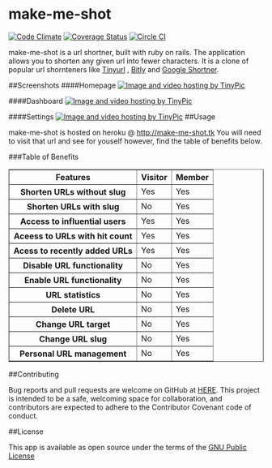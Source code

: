 # make-me-shot
[![Code Climate](https://codeclimate.com/github/andela-sdamian/make-me-shot/badges/gpa.svg)](https://codeclimate.com/github/andela-sdamian/make-me-shot)  [![Coverage Status](https://coveralls.io/repos/github/andela-sdamian/make-me-shot/badge.svg?branch=staging)](https://coveralls.io/github/andela-sdamian/make-me-shot?branch=master)  [![Circle CI](https://circleci.com/gh/andela-sdamian/make-me-shot.svg?style=svg)](https://circleci.com/gh/andela-sdamian/make-me-shot) 

<p>
make-me-shot is a url shortner, built with ruby on rails. The application allows you to shorten any given url into fewer characters. It is a clone of popular url shornteners like <a href="//tinyurl.com">Tinyurl</a> , <a href="//bitly.com">Bitly</a> and <a href="#">Google Shortner</a>.
</p>

##Screenshots
####Homepage
<a href="#" target="_blank"><img src="http://i63.tinypic.com/fteamf.png" border="0" alt="Image and video hosting by TinyPic"></a>

####Dashboard
<a href="#" target="_blank"><img src="http://i65.tinypic.com/s4os1w.jpg" border="0" alt="Image and video hosting by TinyPic"></a>

####Settings
<a href="http://tinypic.com?ref=a3wqw" target="_blank"><img src="http://i66.tinypic.com/a3wqw.png" border="0" alt="Image and video hosting by TinyPic"></a>
##Usage
<p>
make-me-shot is hosted on heroku @ <a href="#">http://make-me-shot.tk</a> You will need to visit that url and see for youself however, find the table of benefits below. 
</p>


###Table of Benefits
<ul>
</ul>

<table border="1">
<tr>
  <th> Features </th>
  <th> Visitor </th>
  <th> Member </th>
</tr>

<tr>
	<th>Shorten URLs without slug</th>
	<td>Yes</td>
	<td>Yes</td>
</tr>

<tr>
	<th>Shorten URLs with slug</th>
	<td>No</td>
	<td>Yes</td>
</tr>

<tr>
	<th>Access to influential users</th>
	<td>Yes</td>
	<td>Yes</td>
</tr>

<tr>
	<th>Aceess to URLs with hit count</th>
	<td>Yes</td>
	<td>Yes</td>
</tr>

<tr>
	<th>Acess to recently added URLs</th>
	<td>Yes</td>
	<td>Yes</td>
</tr>

<tr>
	<th>Disable URL functionality</th>
	<td>No</td>
	<td>Yes</td>
</tr>

<tr>
	<th>Enable URL functionality </th>
	<td>No</td> 
	<td>Yes</td>
</tr>

<tr>
	<th>URL statistics</th>
	<td>No</td>
	<td>Yes</td>
</tr>

<tr>
	<th>Delete URL</th>
	<td>No</td>
	<td>Yes</td>
</tr>

<tr>
	<th>Change URL target</th>
	<td>No</td>
	<td>Yes</td>
</tr>

<tr>
	<th>Change URL slug</th>
	<td>No </td>
	<td>Yes</td>
</tr>

<tr>
	<th>Personal URL management</th>
	<td>No</td>
	<td>Yes</td>
</tr>
</table>

##Contributing 

<p>
Bug reports and pull requests are welcome on GitHub at <a href="//github.com/andela-sdamian/make-me-shot/">HERE</a>. This project is intended to be a safe, welcoming space for collaboration, and contributors are expected to adhere to the Contributor Covenant code of conduct.
</p>

##License

<p>
This app is available as open source under the terms of the <a href="#">GNU Public License</a>
</p>